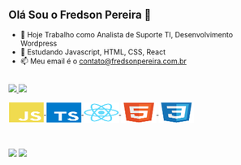   ## Olá Sou o Fredson Pereira 👋

- 🔭 Hoje Trabalho como Analista de Suporte TI, Desenvolvimento Wordpress
- 🌱 Estudando Javascript, HTML, CSS, React
- 📫 Meu email é o contato@fredsonpereira.com.br
  <br>
  <br>
<div>
  <a href="https://github.com/fredjuniorps">
  <img heigth="180em" src="https://github-readme-stats.vercel.app/api?username=fredjuniorps&show_icons=true&theme=dracula&include_all_cimmits=true&count_private=true"/_>
  <img heigth="190em" src="https://github-readme-stats.vercel.app/api/top-langs/?username=fredjuniorps&layout=compact&langs_count=16&theme=dracula"/_>
</div>

<div style="display: inline_block"><br>
  <img align="center" alt="Rafa-Js" height="40" width="70" src="https://raw.githubusercontent.com/devicons/devicon/master/icons/javascript/javascript-plain.svg">
  <img align="center" alt="Rafa-Ts" height="40" width="70" src="https://raw.githubusercontent.com/devicons/devicon/master/icons/typescript/typescript-plain.svg">
  <img align="center" alt="Rafa-React" height="40" width="70" src="https://raw.githubusercontent.com/devicons/devicon/master/icons/react/react-original.svg">
  <img align="center" alt="Rafa-HTML" height="40" width="70" src="https://raw.githubusercontent.com/devicons/devicon/master/icons/html5/html5-original.svg">
  <img align="center" alt="Rafa-CSS" height="40" width="70" src="https://raw.githubusercontent.com/devicons/devicon/master/icons/css3/css3-original.svg">
</div> <br> <br> <br> 


<div> 
  <a href="https://instagram.com/fredjuniorps" target="_blank"><img src="https://img.shields.io/badge/-Instagram-%23E4405F?style=for-the-badge&logo=instagram&logoColor=white" target="_blank"></a>
  <a href="https://www.linkedin.com/in/fredson-pereira-dos-santos" target="_blank"><img src="https://img.shields.io/badge/-LinkedIn-%230077B5?style=for-the-badge&logo=linkedin&logoColor=white" target="_blank"></a>   
</div>

  ##

